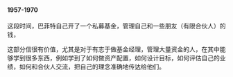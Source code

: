 

#### 1957-1970

这段时间，巴菲特自己开了一个私募基金，管理自己和一些朋友（有限合伙人）的钱，



这部分信很有价值，尤其是对于有志于做基金经理，管理大量资金的人，在其中能够学到很多东西，例如学到了如何做资产配置，如何设计目标，如何评估自己的业绩，如何和合伙人交流，把自己的理念准确地传达给他们。



